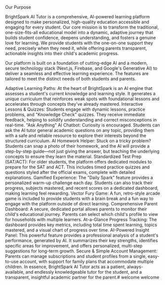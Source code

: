 
Our Purpose

BrightSpark AI Tutor is a comprehensive, AI-powered learning platform designed to make personalized, high-quality education accessible and engaging for every student. Our core mission is to transform the traditional, one-size-fits-all educational model into a dynamic, adaptive journey that builds student confidence, deepens understanding, and fosters a genuine love for learning. We provide students with the one-on-one support they need, precisely when they need it, while offering parents transparent, actionable insights into their child's academic progress.

Our platform is built on a foundation of cutting-edge AI and a modern, secure technology stack (Next.js, Firebase, and Google's Generative AI) to deliver a seamless and effective learning experience. The features are tailored to meet the distinct needs of both students and parents.

Adaptive Learning Paths: At the heart of BrightSpark is an AI engine that assesses a student's current knowledge and learning style. It generates a unique curriculum that reinforces weak spots with foundational lessons and accelerates through concepts they've already mastered.
Interactive Lessons & Quizzes: Students engage with dynamic lessons, practice problems, and "Knowledge Check" quizzes. They receive immediate feedback, helping to solidify understanding and correct misconceptions in real-time.
"Ask Anything" AI Chatbot: Curiosity is encouraged. Students can ask the AI tutor general academic questions on any topic, providing them with a safe and reliable resource to explore their interests beyond the structured curriculum.
AI Homework Helper: Stuck on a tricky problem? Students can snap a photo of their homework, and the AI will provide a step-by-step guide—not just giving the answer, but teaching the underlying concepts to ensure they learn the material.
Standardized Test Prep (SAT/ACT): For older students, the platform offers dedicated modules to prepare for the SAT and ACT. This includes timed practice quizzes and questions styled after the official exams, complete with detailed explanations.
Gamified Experience: The "Daily Spark" feature provides a personalized warm-up challenge each day. Students can also track their progress, subjects mastered, and recent scores on a dedicated dashboard, making learning feel rewarding.
Vector Fury Game: A fun, retro-style arcade game is included to provide students with a brain break and a fun way to engage with the platform outside of direct learning.
Comprehensive Parent Dashboard: A secure, dedicated portal allows parents to monitor their child's educational journey. Parents can select which child's profile to view for households with multiple learners.
At-a-Glance Progress Tracking: The dashboard provides key metrics, including total time spent learning, topics mastered, and a visual chart of progress over time.
AI-Powered Insight Panel: This powerful feature provides a professional analysis of a student's performance, generated by AI. It summarizes their key strengths, identifies specific areas for improvement, and offers personalized, multi-step suggestions for long-term growth.
Secure & Simple Account Management: Parents can manage subscriptions and student profiles from a single, easy-to-use account, with support for family plans that accommodate multiple children.
In essence, BrightSpark AI Tutor acts as a patient, always-available, and endlessly knowledgeable tutor for the student, and a transparent, insightful academic partner for the parent.# welcome
welcome
